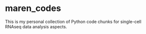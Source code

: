 # maren_codes

This is my personal collection of Python code chunks for single-cell RNAseq data analysis aspects.
